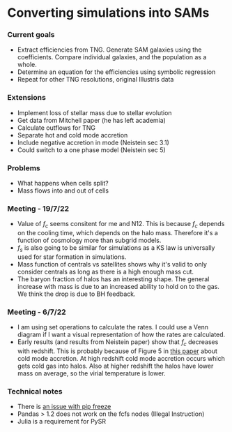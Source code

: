 # Converting simulations into SAMs

### Current goals

- Extract efficiencies from TNG. Generate SAM galaxies using the coefficients. Compare individual galaxies, and the population as a whole.
- Determine an equation for the efficiencies using symbolic regression
- Repeat for other TNG resolutions, original Illustris data

### Extensions

- Implement loss of stellar mass due to stellar evolution
- Get data from Mitchell paper (he has left academia)
- Calculate outflows for TNG
- Separate hot and cold mode accretion
- Include negative accretion in mode (Neistein sec 3.1)
- Could switch to a one phase model (Neistein sec 5)

### Problems
- What happens when cells split?
- Mass flows into and out of cells

### Meeting - 19/7/22

- Value of $f_c$ seems consitent for me and N12. This is because $f_c$ depends on the cooling time, which depends on the halo mass. Therefore it's a function of cosmology more than subgrid models.
- $f_s$ is also going to be similar for simulations as a KS law is universally used for star formation in simulations.
- Mass function of centrals vs satellites shows why it's valid to only consider centrals as long as there is a high enough mass cut.
- The baryon fraction of halos has an interesting shape. The general increase with mass is due to an increased ability to hold on to the gas. We think the drop is due to BH feedback.

### Meeting - 6/7/22

- I am using set operations to calculate the rates. I could use a Venn diagram if I want a visual representation of how the rates are calculated.
- Early results (and results from Neistein paper) show that $f_c$ decreases with redshift. This is probably because of Figure 5 in [this paper](https://arxiv.org/abs/0808.0553) about cold mode accretion. At high redshift cold mode accretion occurs which gets cold gas into halos. Also at higher redshift the halos have lower mass on average, so the virial temperature is lower.

### Technical notes
- There is [an issue with pip freeze](https://github.com/conda/conda/issues/11580)
- Pandas > 1.2 does not work on the fcfs nodes (Illegal Instruction)
- Julia is a requirement for PySR


